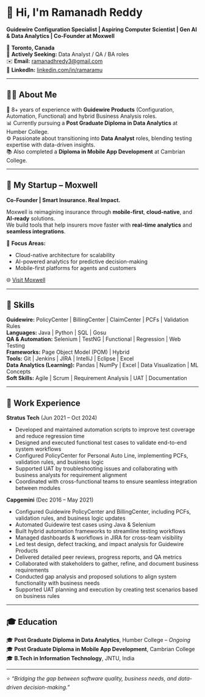 # 👋 Hi, I'm Ramanadh Reddy  
**Guidewire Configuration Specialist | Aspiring Computer Scientist | Gen AI & Data Analytics | Co-Founder at Moxwell**  

📍 **Toronto, Canada**  
💼 **Actively Seeking:** Data Analyst / QA / BA roles  
✉️ **Email:** ramanadhredy3@gmail.com  
🔗 **LinkedIn:** [linkedin.com/in/ramaramu](https://www.linkedin.com/in/ramaramu)  

---

## 🧑‍💻 About Me
🎯 8+ years of experience with **Guidewire Products** (Configuration, Automation, Functional) and hybrid Business Analysis roles.  
📊 Currently pursuing a **Post Graduate Diploma in Data Analytics** at Humber College.  
⚙️ Passionate about transitioning into **Data Analyst** roles, blending testing expertise with data-driven insights.  
📚 Also completed a **Diploma in Mobile App Development** at Cambrian College.  

---

## 🏢 My Startup – Moxwell
**Co-Founder | Smart Insurance. Real Impact.**  

Moxwell is reimagining insurance through **mobile-first**, **cloud-native**, and **AI-ready** solutions.  
We build tools that help insurers move faster with **real-time analytics** and **seamless integrations**.  

🔹 **Focus Areas:**  
- Cloud-native architecture for scalability  
- AI-powered analytics for predictive decision-making  
- Mobile-first platforms for agents and customers  

🌐 [Visit Moxwell](https://www.moxwell.ca/)  

---

## 🚀 Skills

**Guidewire:** PolicyCenter | BillingCenter | ClaimCenter | PCFs | Validation Rules  
**Languages:** Java | Python | SQL | Gosu  
**QA & Automation:** Selenium | TestNG | Functional | Regression | Web Testing  
**Frameworks:** Page Object Model (POM) | Hybrid  
**Tools:** Git | Jenkins | JIRA | IntelliJ | Eclipse | Excel  
**Data Analytics (Learning):** Pandas | NumPy | Excel | Data Visualization | ML Concepts  
**Soft Skills:** Agile | Scrum | Requirement Analysis | UAT | Documentation  

---

## 🧪 Work Experience

**Stratus Tech** (Jun 2021 – Oct 2024)
- Developed and maintained automation scripts to improve test coverage and reduce regression time
- Designed and executed functional test cases to validate end-to-end system workflows
- Configured PolicyCenter for Personal Auto Line, implementing PCFs, validation rules, and business logic  
- Supported UAT by troubleshooting issues and collaborating with business analysts for requirement alignment  
- Coordinated with cross-functional teams to ensure seamless integration between modules  

**Capgemini** (Dec 2016 – May 2021)  
- Configured Guidewire PolicyCenter and BillingCenter, including PCFs, validation rules, and business logic updates  
- Automated Guidewire test cases using Java & Selenium  
- Built hybrid automation frameworks to streamline testing workflows  
- Managed dashboards & workflows in JIRA for cross-team visibility  
- Led test design, defect tracking, and impact analysis for Guidewire Products  
- Delivered detailed peer reviews, progress reports, and QA metrics  
- Collaborated with stakeholders to gather, refine, and document business requirements  
- Conducted gap analysis and proposed solutions to align system functionality with business needs  
- Supported UAT planning and execution by creating test scenarios based on business rules
---

## 🎓 Education
🎓 **Post Graduate Diploma in Data Analytics**, Humber College – *Ongoing*  
🎓 **Post Graduate Diploma in Mobile App Development**, Cambrian College  
🎓 **B.Tech in Information Technology**, JNTU, India  

---

⭐ *“Bridging the gap between software quality, business needs, and data-driven decision-making.”*
